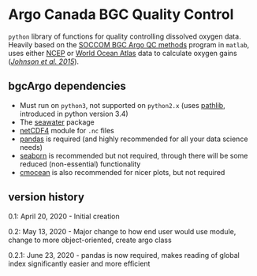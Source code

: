 # Argo Canada BGC Quality Control

`python` library of functions for quality controlling dissolved oxygen data.
Heavily based on the [SOCCOM BGC Argo QC methods](https://github.com/SOCCOM-BGCArgo/ARGO_PROCESSING) 
program in `matlab`, uses either 
[NCEP](https://psl.noaa.gov/data/gridded/data.ncep.reanalysis.html) 
or [World Ocean Atlas](https://www.nodc.noaa.gov/OC5/woa18/) data to
calculate oxygen gains 
([*Johnson et al. 2015*](https://doi.org/10.1175/JTECH-D-15-0101.1)).

## bgcArgo dependencies

- Must run on `python3`, not supported on `python2.x` (uses [pathlib](https://docs.python.org/3/library/pathlib.html), introduced in python version 3.4)
- The [seawater](https://pypi.org/project/seawater/) package
- [netCDF4](https://pypi.org/project/netCDF4/) module for `.nc` files
- [pandas](https://pandas.pydata.org/) is required (and highly recommended for all your data science needs)
- [seaborn](https://seaborn.pydata.org/) is recommended but not required, through there will be some reduced (non-essential) functionality
- [cmocean](https://matplotlib.org/cmocean/) is also recommended for nicer plots, but not required

## version history

0.1: April 20, 2020 - Initial creation

0.2: May 13, 2020 - Major change to how end user would use module, change to more object-oriented, create argo class

0.2.1: June 23, 2020 - pandas is now required, makes reading of global index significantly easier and more efficient
